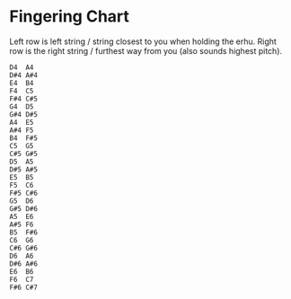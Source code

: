 
# Fingering Chart

Left row is left string / string closest to you when holding the erhu. Right row is the right string / furthest way from you (also sounds highest pitch).
```
D4  A4
D#4 A#4
E4  B4
F4  C5
F#4 C#5
G4  D5
G#4 D#5
A4  E5
A#4 F5
B4  F#5
C5  G5
C#5 G#5
D5  A5
D#5 A#5
E5  B5
F5  C6
F#5 C#6
G5  D6
G#5 D#6
A5  E6
A#5 F6
B5  F#6
C6  G6
C#6 G#6
D6  A6
D#6 A#6
E6  B6
F6  C7
F#6 C#7
```
